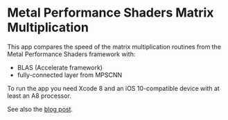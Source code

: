 # Metal Performance Shaders Matrix Multiplication

This app compares the speed of the matrix multiplication routines from the Metal Performance Shaders framework with:

- BLAS (Accelerate framework)
- fully-connected layer from MPSCNN

To run the app you need Xcode 8 and an iOS 10-compatible device with at least an A8 processor.

See also the [blog post](http://machinethink.net/blog/mps-matrix-multiplication/).
